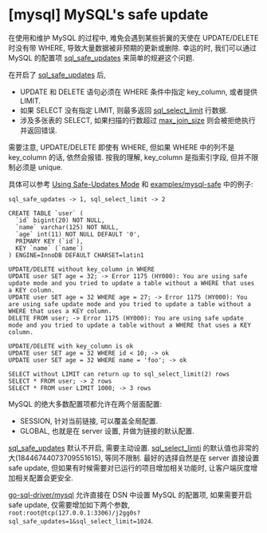 # [mysql] MySQL's safe update

在使用和维护 MySQL 的过程中, 难免会遇到某些折翼的天使在 UPDATE/DELETE 时没有带 WHERE,
导致大量数据被非预期的更新或删除.
幸运的时, 我们可以通过 MySQL 的配置项 [sql_safe_updates](https://dev.mysql.com/doc/refman/5.7/en/server-system-variables.html#sysvar_sql_safe_updates)
来简单的规避这个问题.

在开启了 [sql_safe_updates]() 后,

- UPDATE 和 DELETE 语句必须在 WHERE 条件中指定 key_column, 或者提供 LIMIT.
- 如果 SELECT 没有指定 LIMIT, 则最多返回 [sql_select_limit](https://dev.mysql.com/doc/refman/5.7/en/server-system-variables.html#sysvar_sql_select_limit) 行数据.
- 涉及多张表的 SELECT, 如果扫描的行数超过 [max_join_size](https://dev.mysql.com/doc/refman/5.7/en/server-system-variables.html#sysvar_max_join_size) 则会被拒绝执行并返回错误.

需要注意, UPDATE/DELETE 即使有 WHERE, 但如果 WHERE 中的列不是 key_column 的话, 依然会报错.
按我的理解, key_column 是指索引字段, 但并不限制必须是 unique.

具体可以参考 [Using Safe-Updates Mode](https://dev.mysql.com/doc/refman/5.7/en/mysql-tips.html#safe-updates) 和 [examples/mysql-safe](./examples/mysql-safe) 中的例子:
```
sql_safe_updates -> 1, sql_select_limit -> 2

CREATE TABLE `user` (
  `id` bigint(20) NOT NULL,
  `name` varchar(125) NOT NULL,
  `age` int(11) NOT NULL DEFAULT '0',
  PRIMARY KEY (`id`),
  KEY `name` (`name`)
) ENGINE=InnoDB DEFAULT CHARSET=latin1

UPDATE/DELETE without key_column in WHERE
UPDATE user SET age = 32; -> Error 1175 (HY000): You are using safe update mode and you tried to update a table without a WHERE that uses a KEY column.
UPDATE user SET age = 32 WHERE age = 27; -> Error 1175 (HY000): You are using safe update mode and you tried to update a table without a WHERE that uses a KEY column.
DELETE FROM user; -> Error 1175 (HY000): You are using safe update mode and you tried to update a table without a WHERE that uses a KEY column.

UPDATE/DELETE with key_column is ok
UPDATE user SET age = 32 WHERE id < 10; -> ok
UPDATE user SET age = 32 WHERE name = 'foo'; -> ok

SELECT without LIMIT can return up to sql_select_limit(2) rows
SELECT * FROM user; -> 2 rows
SELECT * FROM user LIMIT 1000; -> 3 rows
```


MySQL 的绝大多数配置项都允许在两个层面配置:
- SESSION, 针对当前链接, 可以覆盖全局配置.
- GLOBAL, 也就是在 server 设置, 并做为链接的默认配置.

[sql_safe_updates]() 默认不开启, 需要主动设置.
[sql_select_limti]() 的默认值也非常的大(18446744073709551615), 等同不限制.
最好的选择自然是在 server 直接设置 safe update,
但如果有时候需要对已运行的项目增加相关功能时, 让客户端灰度增加相关配置会更安全.

[go-sql-driver/mysql](https://github.com/go-sql-driver/mysql) 允许直接在 DSN 中设置 MySQL 的配置项,
如果需要开启 safe update, 仅需要增加如下两个参数, `root:root@tcp(127.0.0.1:3306)/j2gg0s?sql_safe_updates=1&sql_select_limit=1024`.
